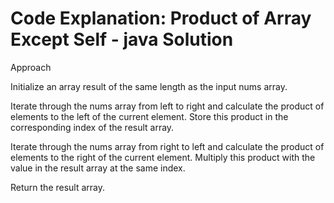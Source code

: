 # Code Explanation: Product of Array Except Self - java Solution

Approach

Initialize an array result of the same length as the input nums array.

Iterate through the nums array from left to right and calculate the product of elements to the left of the current element. Store this product in the corresponding index of the result array.

Iterate through the nums array from right to left and calculate the product of elements to the right of the current element. Multiply this product with the value in the result array at the same index.

Return the result array.
